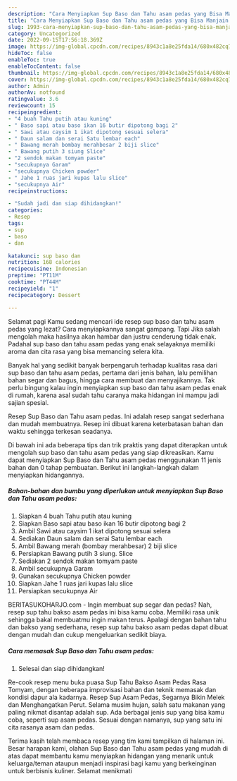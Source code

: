 ```yaml
---
description: "Cara Menyiapkan Sup Baso dan Tahu asam pedas yang Bisa Manjain Lidah"
title: "Cara Menyiapkan Sup Baso dan Tahu asam pedas yang Bisa Manjain Lidah"
slug: 1993-cara-menyiapkan-sup-baso-dan-tahu-asam-pedas-yang-bisa-manjain-lidah
category: Uncategorized
date: 2022-09-15T17:56:18.369Z
image: https://img-global.cpcdn.com/recipes/8943c1a8e25fda14/680x482cq70/sup-baso-dan-tahu-asam-pedas-foto-resep-utama.jpg
hideToc: false
enableToc: true
enableTocContent: false
thumbnail: https://img-global.cpcdn.com/recipes/8943c1a8e25fda14/680x482cq70/sup-baso-dan-tahu-asam-pedas-foto-resep-utama.jpg
cover: https://img-global.cpcdn.com/recipes/8943c1a8e25fda14/680x482cq70/sup-baso-dan-tahu-asam-pedas-foto-resep-utama.jpg
author: Admin
authorAv: notfound
ratingvalue: 3.6
reviewcount: 15
recipeingredient:
- "4 buah Tahu putih atau kuning"
- " Baso sapi atau baso ikan 16 butir dipotong bagi 2"
- " Sawi atau caysim 1 ikat dipotong sesuai selera"
- " Daun salam dan serai Satu lembar each"
- " Bawang merah bombay merahbesar 2 biji slice"
- " Bawang putih 3 siung Slice"
- "2 sendok makan tomyam paste"
- "secukupnya Garam"
- "secukupnya Chicken powder"
- " Jahe 1 ruas jari kupas lalu slice"
- "secukupnya Air"
recipeinstructions:

- "Sudah jadi dan siap dihidangkan!"
categories:
- Resep
tags:
- sup
- baso
- dan

katakunci: sup baso dan 
nutrition: 168 calories
recipecuisine: Indonesian
preptime: "PT11M"
cooktime: "PT44M"
recipeyield: "1"
recipecategory: Dessert

---
```



Selamat pagi Kamu sedang mencari ide resep sup baso dan tahu asam pedas yang lezat? Cara menyiapkannya sangat gampang. Tapi Jika salah mengolah maka hasilnya akan hambar dan justru cenderung tidak enak. Padahal sup baso dan tahu asam pedas yang enak selayaknya memiliki aroma dan cita rasa yang bisa memancing selera kita.


Banyak hal yang sedikit banyak berpengaruh terhadap kualitas rasa dari sup baso dan tahu asam pedas, pertama dari jenis bahan, lalu pemilihan bahan segar dan bagus, hingga cara membuat dan menyajikannya. Tak perlu bingung kalau ingin menyiapkan sup baso dan tahu asam pedas enak di rumah, karena asal sudah tahu caranya maka hidangan ini mampu jadi sajian spesial.

Resep Sup Baso dan Tahu asam pedas. Ini adalah resep sangat sederhana dan mudah membuatnya. Resep ini dibuat karena keterbatasan bahan dan waktu sehingga terkesan seadanya.


Di bawah ini ada beberapa tips dan trik praktis yang dapat diterapkan untuk mengolah sup baso dan tahu asam pedas yang siap dikreasikan. Kamu dapat menyiapkan Sup Baso dan Tahu asam pedas menggunakan 11 jenis bahan dan 0 tahap pembuatan. Berikut ini langkah-langkah dalam menyiapkan hidangannya.

<!--inarticleads1-->

##### Bahan-bahan dan bumbu yang diperlukan untuk menyiapkan Sup Baso dan Tahu asam pedas:

1. Siapkan 4 buah Tahu putih atau kuning
1. Siapkan  Baso sapi atau baso ikan 16 butir dipotong bagi 2
1. Ambil  Sawi atau caysim 1 ikat dipotong sesuai selera
1. Sediakan  Daun salam dan serai Satu lembar each
1. Ambil  Bawang merah (bombay merahbesar) 2 biji slice
1. Persiapkan  Bawang putih 3 siung. Slice
1. Sediakan 2 sendok makan tomyam paste
1. Ambil secukupnya Garam
1. Gunakan secukupnya Chicken powder
1. Siapkan  Jahe 1 ruas jari kupas lalu slice
1. Persiapkan secukupnya Air


BERITASUKOHARJO.com - Ingin membuat sup segar dan pedas? Nah, resep sup tahu bakso asam pedas ini bisa kamu coba. Memiliki rasa unik sehingga bakal membuatmu ingin makan terus. Apalagi dengan bahan tahu dan bakso yang sederhana, resep sup tahu bakso asam pedas dapat dibuat dengan mudah dan cukup mengeluarkan sedikit biaya. 

<!--inarticleads2-->

##### Cara memasak Sup Baso dan Tahu asam pedas:


1. Selesai dan siap dihidangkan!

Re-cook resep menu buka puasa Sup Tahu Bakso Asam Pedas Rasa Tomyam, dengan beberapa improvisasi bahan dan teknik memasak dan kondisi dapur ala kadarnya. Resep Sup Asam Pedas, Segarnya Bikin Melek dan Menghangatkan Perut. Selama musim hujan, salah satu makanan yang paling nikmat disantap adalah sup. Ada berbagai jenis sup yang bisa kamu coba, seperti sup asam pedas. Sesuai dengan namanya, sup yang satu ini cita rasanya asam dan pedas. 

Terima kasih telah membaca resep yang tim kami tampilkan di halaman ini. Besar harapan kami, olahan Sup Baso dan Tahu asam pedas yang mudah di atas dapat membantu kamu menyiapkan hidangan yang menarik untuk keluarga/teman ataupun menjadi inspirasi bagi kamu yang berkeinginan untuk berbisnis kuliner. Selamat menikmati
